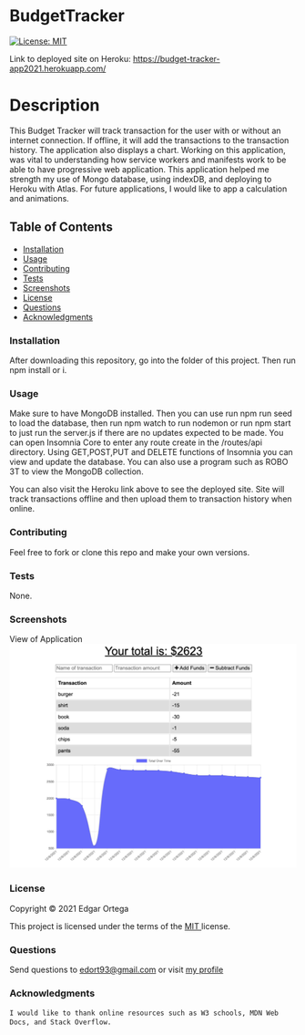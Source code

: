 # BudgetTracker

[![License: MIT](https://img.shields.io/badge/License-MIT-brightgreen.svg)](https://opensource.org/licenses/MIT)

Link to deployed site on Heroku: https://budget-tracker-app2021.herokuapp.com/

# Description
This Budget Tracker will track transaction for the user with or without an internet connection. If offline, it will add the transactions to the transaction history. The application also displays a chart. Working on this application, was vital to understanding how service workers and manifests work to be able to have progressive web application. This application helped me strength my use of Mongo database, using indexDB, and deploying to Heroku with Atlas. For future applications, I would like to app a calculation and animations.


## Table of Contents

- [Installation](#installation)
- [Usage](#usage)
- [Contributing](#contributing)
- [Tests](#tests)
- [Screenshots](#screenshots)
- [License](#license)
- [Questions](#questions)
- [Acknowledgments](#acknowledgments)

### Installation
After downloading this repository, go into the folder of this project. Then run npm install or i. 

### Usage
Make sure to have MongoDB installed. Then you can use run npm run seed to load the database, then run npm watch to run nodemon or run npm start to just run the server.js if there are no updates expected to be made. You can open Insomnia Core to enter any route create in the /routes/api directory. Using GET,POST,PUT and DELETE functions of Insomnia you can view and update the database. You can also use a program such as ROBO 3T to view the MongoDB collection.

You can also visit the Heroku link above to see the deployed site. Site will track transactions offline and then upload them to transaction history when online.

### Contributing
Feel free to fork or clone this repo and make your own versions.


### Tests
None.


###  Screenshots 
View of Application
![plot](images/app.png)



###  License

Copyright &copy; 2021 Edgar Ortega

This project is licensed under the terms of the <a href="https://opensource.org/licenses/MIT" target= "_blank" > MIT </a> license.

### Questions

Send questions to edort93@gmail.com or visit <a href="https://github.com/edgarO93" target= "_blank" >my profile </a><br>

### Acknowledgments

```
I would like to thank online resources such as W3 schools, MDN Web Docs, and Stack Overflow.
```
